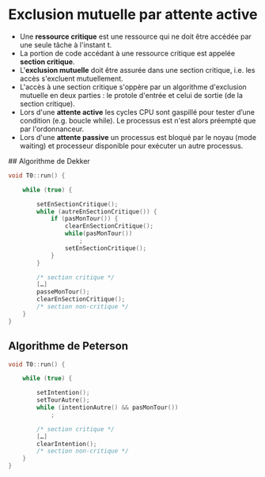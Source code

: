 # Exclusion mutuelle par attente active

* Une **ressource critique** est une ressource qui ne doit être accédée par une seule tâche à l'instant t.
* La portion de code accédant à une ressource critique est appelée **section critique**.
* L'**exclusion mutuelle** doit être assurée dans une section critique, i.e. les accès s'excluent mutuellement.
* L'accès à une section critique s'oppère par un algorithme d'exclusion mutuelle en deux parties : le protole d'entrée et celui de sortie (de la section critique).
* Lors d'une **attente active** les cycles CPU sont gaspillé pour tester d’une condition (e.g. boucle while). Le processus est n'est alors préempté que par l'ordonnanceur.
* Lors d'une **attente passive** un processus est bloqué par le noyau (mode waiting) et processeur disponible pour exécuter un autre processus.

## Algorithme de Dekker

```cpp
void T0::run() {

    while (true) {

        setEnSectionCritique();
        while (autreEnSectionCritique()) {
            if (pasMonTour()) {
                clearEnSectionCritique();
                while(pasMonTour())
                    ;
                setEnSectionCritique();
            }
        }

        /* section critique */
        […]
        passeMonTour();
        clearEnSectionCritique();
        /* section non-critique */
    }
}
```

## Algorithme de Peterson

```cpp
void T0::run() {

    while (true) {

        setIntention();
        setTourAutre();
        while (intentionAutre() && pasMonTour())
            ;

        /* section critique */
        […]
        clearIntention();
        /* section non-critique */
    }
}
```
